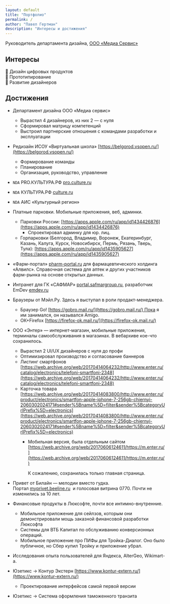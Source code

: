```yaml
---
layout: default
title: "Портфолио"
permalink: /
author: "Павел Гертман"
description: "Интересы и достижения"
---
```


Руководитель департамента дизайна, 
[ООО «Медиа Сервис»](http://mediaservicellc.ru/)

## Интересы

<aside>
👊 Дизайн цифровых продуктов

</aside>

<aside>
🤜 Прототипирование

</aside>

<aside>
🤛 Развитие дизайнеров

</aside>

## Достижения

- Департамент дизайна ООО «Медиа сервис»
    - Вырастил 4 дизайнеров, из них 2 — с нуля
    - Сформировал матрицу компетенций
    - Выстроил партнерские отношения с командами разработки и эксплуатации
- Редизайн ИСОУ «Виртуальная школа» [https://belgorod.vsopen.ru/](https://belgorod.vsopen.ru/)
    - Формирование команды
    - Планирование
    - Организация, руководство, управление
- `NDA`  PRO.КУЛЬТУРА.РФ [pro.culture.ru](https://pro.culture.ru/)
- `NDA`  КУЛЬТУРА.РФ [culture.ru](https://www.culture.ru/)
- `NDA`  АИС «Культурный регион»
- Платные парковки. Мобильные приложения, веб, админки.
    - Парковки России: [https://apps.apple.com/ru/app/id1434426876](https://apps.apple.com/ru/app/id1434426876)
        - Спроектировал админку для юр. лиц.
    - Горпарковки (Белгород, Владимир, Воронеж, Екатеринбург, Казань, Калуга, Курск, Новосибирск, Пермь, Рязань, Тверь, Тула): [https://apps.apple.com/ru/app/id1435905627](https://apps.apple.com/ru/app/id1435905627)
- «Фарм-портал» [pharm-portal.ru](https://pharm-portal.ru/) для фармацевтического холдинга «Алвилс». Справочная система для аптек и других участников фарм-рынка на основе открытых данных.
- Интранет для ГК «САФМАР» [portal.safmargroup.ru](http://portal.safmargroup.ru/), 
разработчик EmDev [emdev.ru](https://www.emdev.ru/main)
- Браузеры от Мэйл.Ру. Здесь я выступал в роли продакт-менеджера.
    - Браузер Go! [https://gobro.mail.ru/](https://gobro.mail.ru/) Пока я им занимался, он назывался Amigo.
    - ОК+Firefox [https://firefox-ok.mail.ru/](https://firefox-ok.mail.ru/)
- ООО «Энтер» — интернет-магазин, мобильные приложения, терминалы самообслуживания в магазинах. В вебархиве кое-что сохранилось.
    - Вырастил 2 UI/UX дизайнеров c нуля до профи
    - Оптимизировал производство и согласование баннеров
    - Листинг смартфонов [https://web.archive.org/web/20170414064232/http://www.enter.ru/catalog/electronics/telefoni-smartfoni-2348](https://web.archive.org/web/20170414064232/http://www.enter.ru/catalog/electronics/telefoni-smartfoni-2348)
    - Карточка товара [https://web.archive.org/web/20170414083800/http://www.enter.ru/product/electronics/smartfon-apple-iphone-7-256gb-chiernyi-2060302024171#sender%5Bname%5D=filter&sender%5BcategoryUrlPrefix%5D=electronics](https://web.archive.org/web/20170414083800/http://www.enter.ru/product/electronics/smartfon-apple-iphone-7-256gb-chiernyi-2060302024171#sender%5Bname%5D=filter&sender%5BcategoryUrlPrefix%5D=electronics)
        - Мобильная версия, была отдельным сайтом [https://web.archive.org/web/20170606124611/https://m.enter.ru/](https://web.archive.org/web/20170606124611/https://m.enter.ru/)
            
            К сожалению, сохранилась только главная страница.
            
- Привет от Билайн — мелодии вместо гудка. Портал [myprivet.beeline.ru](http://myprivet.beeline.ru/) 
и голосовая витрина 0770. Почти не изменились за 10 лет.
- Финансовые продукты в Люксофте, почти все интимно-внутренние.
    - Мобильное приложение для сейлзов, которым они демонстрировали мощь заказной финансовой разработки Люксофта
    - Системы для ВТБ Капитал по обслуживанию конверсионных операций.
    - Мобильное приложение про ПИФы для Тройка-Диалог. 
    Оно было публичное, но Сбер купил Тройку и приложение убрал.
- Исследования опыта пользователей для Яндекса, AlterGeo, Wikimart-а.
- Юзетикс → Контур Экстерн [https://www.kontur-extern.ru/](https://www.kontur-extern.ru/)
    - Проектирование интерфейсов самой первой версии
- Юзетикс → Система оформления таможенного транзита
